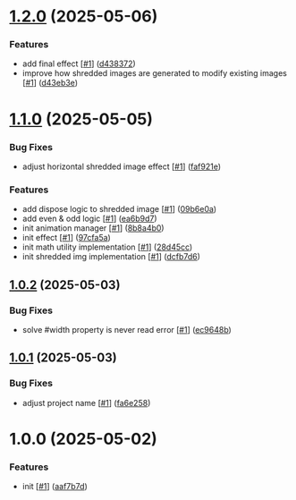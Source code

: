 # [1.2.0](https://github.com/d3p1/shredded-img-effect/compare/v1.1.0...v1.2.0) (2025-05-06)


### Features

* add final effect [[#1](https://github.com/d3p1/shredded-img-effect/issues/1)] ([d438372](https://github.com/d3p1/shredded-img-effect/commit/d43837289bed96d821ab913f57b83b5d3b487382))
* improve how shredded images are generated to modify existing images [[#1](https://github.com/d3p1/shredded-img-effect/issues/1)] ([d43eb3e](https://github.com/d3p1/shredded-img-effect/commit/d43eb3e548be7820588554210f2e2495d48fb546))

# [1.1.0](https://github.com/d3p1/shredded-img-effect/compare/v1.0.2...v1.1.0) (2025-05-05)


### Bug Fixes

* adjust horizontal shredded image effect [[#1](https://github.com/d3p1/shredded-img-effect/issues/1)] ([faf921e](https://github.com/d3p1/shredded-img-effect/commit/faf921e2c1867c516dd5a17557983729567b86e1))


### Features

* add dispose logic to shredded image [[#1](https://github.com/d3p1/shredded-img-effect/issues/1)] ([09b6e0a](https://github.com/d3p1/shredded-img-effect/commit/09b6e0ac9257d008637ee7eed968a786f07257b5))
* add even & odd logic [[#1](https://github.com/d3p1/shredded-img-effect/issues/1)] ([ea6b9d7](https://github.com/d3p1/shredded-img-effect/commit/ea6b9d79c3818523bb992c84ffb2fcd475d5c461))
* init animation manager [[#1](https://github.com/d3p1/shredded-img-effect/issues/1)] ([8b8a4b0](https://github.com/d3p1/shredded-img-effect/commit/8b8a4b04be0d21ce5b70b6f10276d7fb89dc4726))
* init effect [[#1](https://github.com/d3p1/shredded-img-effect/issues/1)] ([97cfa5a](https://github.com/d3p1/shredded-img-effect/commit/97cfa5a02256026d9cfc426d5a844387d89ca49e))
* init math utility implementation [[#1](https://github.com/d3p1/shredded-img-effect/issues/1)] ([28d45cc](https://github.com/d3p1/shredded-img-effect/commit/28d45ccdb2646e520e2286f2178fee001b3f0e29))
* init shredded img implementation [[#1](https://github.com/d3p1/shredded-img-effect/issues/1)] ([dcfb7d6](https://github.com/d3p1/shredded-img-effect/commit/dcfb7d60f6b9135468165895f0a700a3e19a3e4f))

## [1.0.2](https://github.com/d3p1/shredded-img-effect/compare/v1.0.1...v1.0.2) (2025-05-03)


### Bug Fixes

* solve #width property is never read error [[#1](https://github.com/d3p1/shredded-img-effect/issues/1)] ([ec9648b](https://github.com/d3p1/shredded-img-effect/commit/ec9648ba9aea150e2aa60f68bf2eb19d9729aeac))

## [1.0.1](https://github.com/d3p1/shredded-img-effect/compare/v1.0.0...v1.0.1) (2025-05-03)


### Bug Fixes

* adjust project name [[#1](https://github.com/d3p1/shredded-img-effect/issues/1)] ([fa6e258](https://github.com/d3p1/shredded-img-effect/commit/fa6e258db9c07efddc407acf7a7b1a29f6899c7c))

# 1.0.0 (2025-05-02)


### Features

* init [[#1](https://github.com/d3p1/img-strip-effect/issues/1)] ([aaf7b7d](https://github.com/d3p1/img-strip-effect/commit/aaf7b7d4d9e6d73918d81179de0a03ca9286e685))
